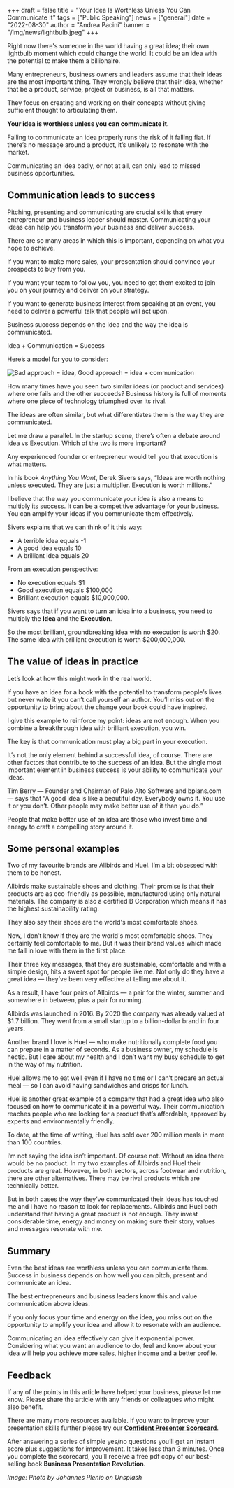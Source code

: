+++
draft = false
title = "Your Idea Is Worthless Unless You Can Communicate It"
tags = ["Public Speaking"]
news = ["general"]
date = "2022-08-30"
author = "Andrea Pacini"
banner = "/img/news/lightbulb.jpeg"
+++
<!--StartFragment-->

Right now there's someone in the world having a great idea; their own lightbulb moment which could change the world. It could be an idea with the potential to make them a billionaire. 

Many entrepreneurs, business owners and leaders assume that their ideas are the most important thing. They wrongly believe that their idea, whether that be a product, service, project or business, is all that matters. 

They focus on creating and working on their concepts without giving sufficient thought to articulating them.

**Your idea is worthless unless you can communicate it.**

Failing to communicate an idea properly runs the risk of it falling flat. If there’s no message around a product, it’s unlikely to resonate with the market.

Communicating an idea badly, or not at all, can only lead to missed business opportunities.

## Communication leads to success

Pitching, presenting and communicating are crucial skills that every entrepreneur and business leader should master. Communicating your ideas can help you transform your business and deliver success.

There are so many areas in which this is important, depending on what you hope to achieve.

If you want to make more sales, your presentation should convince your prospects to buy from you.

If you want your team to follow you, you need to get them excited to join you on your journey and deliver on your strategy.

If you want to generate business interest from speaking at an event, you need to deliver a powerful talk that people will act upon.

Business success depends on the idea and the way the idea is communicated. 

Idea + Communication = Success 

Here’s a model for you to consider: 

![Bad approach = idea, Good approach = idea + communication](https://lh4.googleusercontent.com/WFXBmNb2Yb5wKLeRm5QU2ly4etT948o1YKM6af_Wpgoxnb1OZQqGPWdkGaBdR1JpCvsOOzmABVzBNf4AD4gI-BcgM0evsuIQ7AzokW-E5TWmp5ioaOS34pld5WmOPKugzWuAKIzLgs2QpIKbBI2xb5EeV_tghBRhkYqOvAX-Zw1JHogqavQThgezJg)

How many times have you seen two similar ideas (or product and services) where one fails and the other succeeds? Business history is full of moments where one piece of technology triumphed over its rival. 

The ideas are often similar, but what differentiates them is the way they are communicated.

Let me draw a parallel. In the startup scene, there’s often a debate around Idea vs Execution. Which of the two is more important? 

Any experienced founder or entrepreneur would tell you that execution is what matters.

In his book *Anything You Want*, Derek Sivers says, “Ideas are worth nothing unless executed. They are just a multiplier. Execution is worth millions.”

I believe that the way you communicate your idea is also a means to multiply its success. It can be a competitive advantage for your business. You can amplify your ideas if you communicate them effectively.

Sivers explains that we can think of it this way: 

* A terrible idea equals -1
* A good idea equals 10
* A brilliant idea equals 20

From an execution perspective: 

* No execution equals $1
* Good execution equals $100,000
* Brilliant execution equals $10,000,000. 

Sivers says that if you want to turn an idea into a business, you need to multiply the **Idea** and the **Execution**. 

So the most brilliant, groundbreaking idea with no execution is worth $20. The same idea with brilliant execution is worth $200,000,000.

## The value of ideas in practice

Let’s look at how this might work in the real world. 

If you have an idea for a book with the potential to transform people’s lives but never write it you can’t call yourself an author. You’ll miss out on the opportunity to bring about the change your book could have inspired.

I give this example to reinforce my point: ideas are not enough. When you combine a breakthrough idea with brilliant execution, you win. 

The key is that communication must play a big part in your execution. 

It’s not the only element behind a successful idea, of course. There are other factors that contribute to the success of an idea. But the single most important element in business success is your ability to communicate your ideas. 

Tim Berry — ​​Founder and Chairman of Palo Alto Software and bplans.com — says that “A good idea is like a beautiful day. Everybody owns it. You use it or you don’t. Other people may make better use of it than you do.”

People that make better use of an idea are those who invest time and energy to craft a compelling story around it.

## Some personal examples

Two of my favourite brands are Allbirds and Huel. I’m a bit obsessed with them to be honest.

Allbirds make sustainable shoes and clothing. ​​Their promise is that their products are as eco-friendly as possible, manufactured using only natural materials. The company is also a certified B Corporation which means it has the highest sustainability rating.

They also say their shoes are the world's most comfortable shoes. 

Now, I don’t know if they are the world's most comfortable shoes. They certainly feel comfortable to me. But it was their brand values which made me fall in love with them in the first place. 

Their three key messages, that they are sustainable, comfortable and with a simple design, hits a sweet spot for people like me. Not only do they have a great idea — they’ve been very effective at telling me about it.

As a result, I have four pairs of Allbirds — a pair for the winter, summer and somewhere in between, plus a pair for running.

Allbirds was launched in 2016. By 2020 the company was already valued at $1.7 billion. They went from a small startup to a billion-dollar brand in four years.

Another brand I love is Huel — who make nutritionally complete food you can prepare in a matter of seconds. As a business owner, my schedule is hectic. But I care about my health and I don’t want my busy schedule to get in the way of my nutrition. 

Huel allows me to eat well even if I have no time or I can’t prepare an actual meal — so I can avoid having sandwiches and crisps for lunch.

Huel is another great example of a company that had a great idea who also focused on how to communicate it in a powerful way. Their communication reaches people who are looking for a product that’s affordable, approved by experts and environmentally friendly. 

To date, at the time of writing, Huel has sold over 200 million meals in more than 100 countries.

I’m not saying the idea isn’t important. Of course not. Without an idea there would be no product. In my two examples of Allbirds and Huel their products are great. However, in both sectors, across footwear and nutrition, there are other alternatives. There may be rival products which are technically better. 

But in both cases the way they’ve communicated their ideas has touched me and I have no reason to look for replacements. Allbirds and Huel both understand that having a great product is not enough. They invest considerable time, energy and money on making sure their story, values and messages resonate with me. 

## Summary 

Even the best ideas are worthless unless you can communicate them. Success in business depends on how well you can pitch, present and communicate an idea.

The best entrepreneurs and business leaders know this and value communication above ideas.

If you only focus your time and energy on the idea, you miss out on the opportunity to amplify your idea and allow it to resonate with an audience.

Communicating an idea effectively can give it exponential power. Considering what you want an audience to do, feel and know about your idea will help you achieve more sales, higher income and a better profile.

## Feedback 

If any of the points in this article have helped your business, please let me know. Please share the article with any friends or colleagues who might also benefit.

There are many more resources available. If you want to improve your presentation skills further please try our **[Confident Presenter Scorecard](https://presentationscorecard.scoreapp.com/)**.

After answering a series of simple yes/no questions you’ll get an instant score plus suggestions for improvement. It takes less than 3 minutes. Once you complete the scorecard, you’ll receive a free pdf copy of our best-selling book **Business Presentation Revolution**.

*Image: Photo by Johannes Plenio on Unsplash*

<!--EndFragment-->